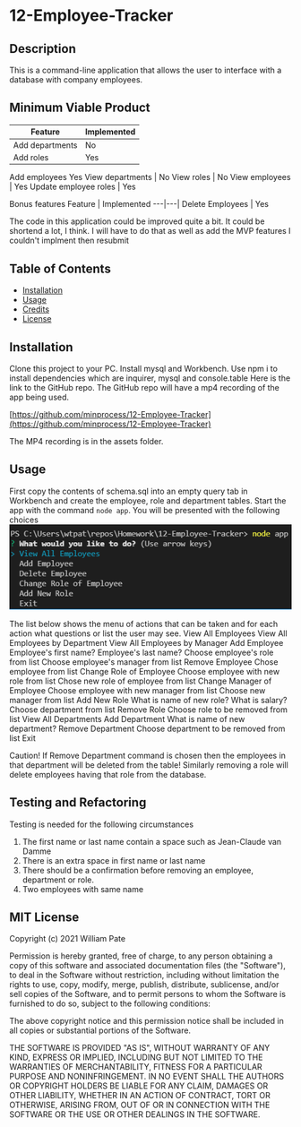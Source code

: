 # 12-Employee-Tracker

## Description

This is a command-line application that allows the user to interface with a database with company employees.

## Minimum Viable Product
Feature | Implemented
---|---|
Add departments | No
Add roles | Yes
Add employees Yes
View departments | No
View roles | No
View employees | Yes
Update employee roles | Yes

Bonus features
Feature | Implemented
---|---|
Delete Employees | Yes

The code in this application could be improved quite a bit. It could be shortend a lot, I think. I will have to do that as well as add the MVP features I couldn't implment then resubmit
## Table of Contents

- [Installation](#installation)
- [Usage](#usage)
- [Credits](#credits)
- [License](#license)
## Installation
Clone this project to your PC. Install mysql and Workbench. Use npm i to install dependencies which are inquirer, mysql and console.table
Here is the link to the GitHub repo. The GitHub repo will have a mp4 recording of the app being used.

[https://github.com/minprocess/12-Employee-Tracker](https://github.com/minprocess/12-Employee-Tracker)

The MP4 recording is in the assets folder.
## Usage
First copy the contents of schema.sql into an empty query tab in Workbench and create the employee, role and department tables.
Start the app with the command `node app`.
You will be presented with the following choices
![Main menu of Employee Tracker](./assets/Main_menu_of_Employee-Tracker.png)

The list below shows the menu of actions that can be taken and for each action what questions or list the user may see.
    View All Employees
    View All Employees by Department
    View All Employees by Manager
    Add Employee
        Employee's first name?
        Employee's last name?
        Choose employee's role from list
        Choose employee's manager from list
    Remove Employee
        Chose employee from list
    Change Role of Employee
        Choose employee with new role from list
        Chose new role of employee from list
    Change Manager of Employee
        Choose employee with new manager from list
        Choose new manager from list
    Add New Role
        What is name of new role?
        What is salary?
        Choose department from list
    Remove Role
        Choose role to be removed from list
    View All Departments
    Add Department
        What is name of new department?
    Remove Department
        Choose department to be removed from list
    Exit

Caution! If Remove Department command is chosen then the employees in that department will be deleted from the table! Similarly removing a role will delete employees having that role from the database.

## Testing and Refactoring
Testing is needed for the following circumstances
1. The first name or last name contain a space such as Jean-Claude van Damme
2. There is an extra space in first name or last name
3. There should be a confirmation before removing an employee, department or role.
4. Two employees with same name

## MIT License

Copyright (c) 2021 William Pate

Permission is hereby granted, free of charge, to any person obtaining a copy
of this software and associated documentation files (the "Software"), to deal
in the Software without restriction, including without limitation the rights
to use, copy, modify, merge, publish, distribute, sublicense, and/or sell
copies of the Software, and to permit persons to whom the Software is
furnished to do so, subject to the following conditions:

The above copyright notice and this permission notice shall be included in all
copies or substantial portions of the Software.

THE SOFTWARE IS PROVIDED "AS IS", WITHOUT WARRANTY OF ANY KIND, EXPRESS OR
IMPLIED, INCLUDING BUT NOT LIMITED TO THE WARRANTIES OF MERCHANTABILITY,
FITNESS FOR A PARTICULAR PURPOSE AND NONINFRINGEMENT. IN NO EVENT SHALL THE
AUTHORS OR COPYRIGHT HOLDERS BE LIABLE FOR ANY CLAIM, DAMAGES OR OTHER
LIABILITY, WHETHER IN AN ACTION OF CONTRACT, TORT OR OTHERWISE, ARISING FROM,
OUT OF OR IN CONNECTION WITH THE SOFTWARE OR THE USE OR OTHER DEALINGS IN THE
SOFTWARE.
